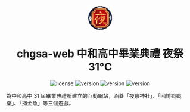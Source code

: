 <div align="center">
  <a href="">
    <picture>
      <img alt="logo" src="/public/logo.png" height="64">
    </picture>
  </a>
  <h1>chgsa-web 中和高中畢業典禮 夜祭 31°C</h1>
  <img alt="license" src="https://img.shields.io/badge/license-MIT-green"></a>
  <img alt="version" src="https://img.shields.io/badge/Next.js-16-blue"></a>
  <img alt="version" src="https://img.shields.io/badge/React-19-blue"></a>
  <img alt="version" src="https://img.shields.io/badge/TailwindCSS-4-blue"></a>
</div>

為中和高中 31 屆畢業典禮所建立的互動網站，涵蓋「夜祭神社」、「回憶戳戳樂」、「撈金魚」等三個遊戲。
